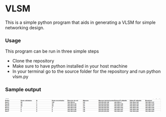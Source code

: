 # VLSM

This is a simple python program that aids in generating a VLSM for simple
networking design. 

### Usage

This program can be run in three simple steps
- Clone the repository
- Make sure to have python installed in your host machine
- In your terminal go to the source folder for the repository and run python vlsm.py

### Sample output
![VLSM format](https://raw.githubusercontent.com/SnakeofStone/VLSM/master/output.png)